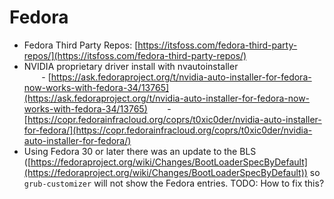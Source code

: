 # Fedora

- Fedora Third Party Repos: [https://itsfoss.com/fedora-third-party-repos/](https://itsfoss.com/fedora-third-party-repos/)
- NVIDIA proprietary driver install with nvautoinstaller  
       - [https://ask.fedoraproject.org/t/nvidia-auto-installer-for-fedora-now-works-with-fedora-34/13765](https://ask.fedoraproject.org/t/nvidia-auto-installer-for-fedora-now-works-with-fedora-34/13765)
       - [https://copr.fedorainfracloud.org/coprs/t0xic0der/nvidia-auto-installer-for-fedora/](https://copr.fedorainfracloud.org/coprs/t0xic0der/nvidia-auto-installer-for-fedora/)
- Using Fedora 30 or later there was an update to the BLS ([https://fedoraproject.org/wiki/Changes/BootLoaderSpecByDefault](https://fedoraproject.org/wiki/Changes/BootLoaderSpecByDefault)) so `grub-customizer` will not show the Fedora entries. TODO: How to fix this?